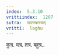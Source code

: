 ```yaml
---
index:  5.3.10
vrittiindex:  1207
sutra:  सप्तम्यास्त्रल्
vritti:  laghu 
---
```


कुत्र. यत्र. तत्र. बहुत्र..

